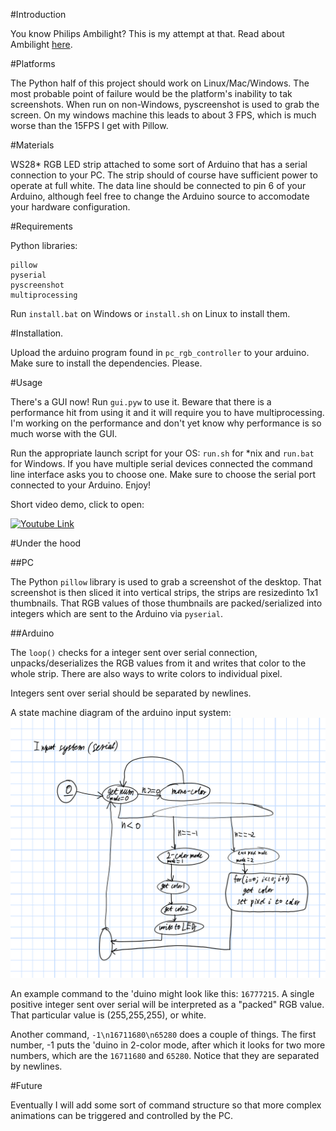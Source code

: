 
#Introduction

You know Philips Ambilight? This is my attempt at that.
Read about Ambilight [here](https://en.wikipedia.org/wiki/Ambilight).

#Platforms

The Python half of this project should work on Linux/Mac/Windows.
The most probable point of failure would be the platform's inability to tak screenshots.
When run on non-Windows, pyscreenshot is used to grab the screen. On my windows machine this leads to about 3 FPS, which is much worse than the 15FPS I get with Pillow.

#Materials

WS28* RGB LED strip attached to some sort of Arduino that has a serial connection to your PC.
The strip should of course have sufficient power to operate at full white.
The data line should be connected to pin 6 of your Arduino, although feel free to change the Arduino source to accomodate your hardware configuration.

#Requirements

Python libraries:
```
pillow
pyserial
pyscreenshot
multiprocessing
```

Run `install.bat` on Windows or `install.sh` on Linux to install them. 

#Installation.

Upload the arduino program found in `pc_rgb_controller` to your arduino.
Make sure to install the dependencies. Please.

#Usage

There's a GUI now! Run `gui.pyw` to use it. Beware that there is a performance hit from using it and it will require you to have multiprocessing. I'm working on the performance and don't yet know why performance is so much worse with the GUI.

Run the appropriate launch script for your OS: `run.sh` for *nix and `run.bat` for Windows.
If you have multiple serial devices connected the command line interface asks you to choose one.
Make sure to choose the serial port connected to your Arduino.
Enjoy!

Short video demo, click to open:

[![Youtube Link](http://img.youtube.com/vi/F1baDAY0vDA/0.jpg)](http://www.youtube.com/watch?v=F1baDAY0vDA "Lighting demo")

#Under the hood

##PC

The Python `pillow` library is used to grab a screenshot of the desktop. That screenshot is then sliced it into vertical strips, the strips are resizedinto 1x1 thumbnails.
That RGB values of those thumbnails are packed/serialized into integers which are sent to the Arduino via `pyserial`.

##Arduino

The `loop()` checks for a integer sent over serial connection, unpacks/deserializes the RGB values from it and writes that color to the whole strip.
There are also ways to write colors to individual pixel.

Integers sent over serial should be separated by newlines.

A state machine diagram of the arduino input system:
![state machine](pc_rgb_controller/Arduino_PC_Lighting.png)

An example command to the 'duino might look like this: `16777215`. A single positive integer sent over serial will be interpreted as a "packed" RGB value. That particular value is (255,255,255), or white.

Another command, `-1\n16711680\n65280` does a couple of things. The first number, -1 puts the 'duino in 2-color mode, after which it looks for two more numbers, which are the  `16711680` and `65280`. Notice that they are separated by newlines.

#Future

Eventually I will add some sort of command structure so that more complex animations can be triggered and controlled by the PC.
